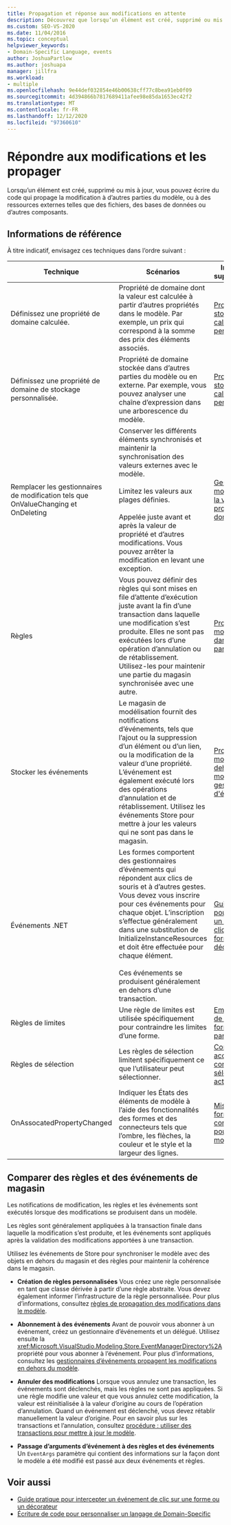 ```yaml
---
title: Propagation et réponse aux modifications en attente
description: Découvrez que lorsqu’un élément est créé, supprimé ou mis à jour, vous pouvez écrire du code qui propage la modification à d’autres parties du modèle ou à des ressources externes.
ms.custom: SEO-VS-2020
ms.date: 11/04/2016
ms.topic: conceptual
helpviewer_keywords:
- Domain-Specific Language, events
author: JoshuaPartlow
ms.author: joshuapa
manager: jillfra
ms.workload:
- multiple
ms.openlocfilehash: 9e44def032854e46b00638cff77c8bea91eb0f09
ms.sourcegitcommit: 4d394866b7817689411afee98e85da1653ec42f2
ms.translationtype: MT
ms.contentlocale: fr-FR
ms.lasthandoff: 12/12/2020
ms.locfileid: "97360610"
---
```

# <a name="respond-to-and-propagate-changes"></a>Répondre aux modifications et les propager

Lorsqu’un élément est créé, supprimé ou mis à jour, vous pouvez écrire du code qui propage la modification à d’autres parties du modèle, ou à des ressources externes telles que des fichiers, des bases de données ou d’autres composants.

## <a name="reference"></a>Informations de référence

À titre indicatif, envisagez ces techniques dans l’ordre suivant :

|Technique|Scénarios|Informations supplémentaires|
|-|-|-|
|Définissez une propriété de domaine calculée.|Propriété de domaine dont la valeur est calculée à partir d’autres propriétés dans le modèle. Par exemple, un prix qui correspond à la somme des prix des éléments associés.|[Propriétés de stockage calculées et personnalisées](../modeling/calculated-and-custom-storage-properties.md)|
|Définissez une propriété de domaine de stockage personnalisée.|Propriété de domaine stockée dans d’autres parties du modèle ou en externe. Par exemple, vous pouvez analyser une chaîne d’expression dans une arborescence du modèle.|[Propriétés de stockage calculées et personnalisées](../modeling/calculated-and-custom-storage-properties.md)|
|Remplacer les gestionnaires de modification tels que OnValueChanging et OnDeleting|Conserver les différents éléments synchronisés et maintenir la synchronisation des valeurs externes avec le modèle.<br /><br /> Limitez les valeurs aux plages définies.<br /><br /> Appelée juste avant et après la valeur de propriété et d’autres modifications. Vous pouvez arrêter la modification en levant une exception.|[Gestionnaires de modification de la valeur de propriété du domaine](../modeling/domain-property-value-change-handlers.md)|
|Règles|Vous pouvez définir des règles qui sont mises en file d’attente d’exécution juste avant la fin d’une transaction dans laquelle une modification s’est produite. Elles ne sont pas exécutées lors d’une opération d’annulation ou de rétablissement. Utilisez-les pour maintenir une partie du magasin synchronisée avec une autre.|[Propagation de modifications dans le modèle par des règles](../modeling/rules-propagate-changes-within-the-model.md)|
|Stocker les événements|Le magasin de modélisation fournit des notifications d’événements, tels que l’ajout ou la suppression d’un élément ou d’un lien, ou la modification de la valeur d’une propriété. L’événement est également exécuté lors des opérations d’annulation et de rétablissement. Utilisez les événements Store pour mettre à jour les valeurs qui ne sont pas dans le magasin.|[Propagation de modifications en dehors du modèle par des gestionnaires d'événements](../modeling/event-handlers-propagate-changes-outside-the-model.md)|
|Événements .NET|Les formes comportent des gestionnaires d’événements qui répondent aux clics de souris et à d’autres gestes. Vous devez vous inscrire pour ces événements pour chaque objet. L’inscription s’effectue généralement dans une substitution de InitializeInstanceResources et doit être effectuée pour chaque élément.<br /><br /> Ces événements se produisent généralement en dehors d’une transaction.|[Guide pratique pour intercepter un événement de clic sur une forme ou un décorateur](../modeling/how-to-intercept-a-click-on-a-shape-or-decorator.md)|
|Règles de limites|Une règle de limites est utilisée spécifiquement pour contraindre les limites d’une forme.|[Emplacement et de la taille de la forme contrainte par BoundsRules](/previous-versions/visualstudio/visual-studio-2015/modeling/boundsrules-constrain-shape-location-and-size?preserve-view=true&view=vs-2015)|
|Règles de sélection|Les règles de sélection limitent spécifiquement ce que l’utilisateur peut sélectionner.|[Comment : accéder à et contraindre la sélection actuelle](../modeling/how-to-access-and-constrain-the-current-selection.md)|
|OnAssocatedPropertyChanged|Indiquer les États des éléments de modèle à l’aide des fonctionnalités des formes et des connecteurs tels que l’ombre, les flèches, la couleur et le style et la largeur des lignes.|[Mise à jour des formes et des connecteurs pour refléter le modèle](../modeling/updating-shapes-and-connectors-to-reflect-the-model.md)|

## <a name="compare-rules-and-store-events"></a>Comparer des règles et des événements de magasin

Les notifications de modification, les règles et les événements sont exécutés lorsque des modifications se produisent dans un modèle.

Les règles sont généralement appliquées à la transaction finale dans laquelle la modification s’est produite, et les événements sont appliqués après la validation des modifications apportées à une transaction.

Utilisez les événements de Store pour synchroniser le modèle avec des objets en dehors du magasin et des règles pour maintenir la cohérence dans le magasin.

- **Création de règles personnalisées** Vous créez une règle personnalisée en tant que classe dérivée à partir d’une règle abstraite. Vous devez également informer l’infrastructure de la règle personnalisée. Pour plus d’informations, consultez [règles de propagation des modifications dans le modèle](../modeling/rules-propagate-changes-within-the-model.md).

- **Abonnement à des événements** Avant de pouvoir vous abonner à un événement, créez un gestionnaire d’événements et un délégué. Utilisez ensuite la <xref:Microsoft.VisualStudio.Modeling.Store.EventManagerDirectory%2A> propriété pour vous abonner à l’événement. Pour plus d’informations, consultez les [gestionnaires d’événements propagent les modifications en dehors du modèle](../modeling/event-handlers-propagate-changes-outside-the-model.md).

- **Annuler des modifications** Lorsque vous annulez une transaction, les événements sont déclenchés, mais les règles ne sont pas appliquées. Si une règle modifie une valeur et que vous annulez cette modification, la valeur est réinitialisée à la valeur d’origine au cours de l’opération d’annulation. Quand un événement est déclenché, vous devez rétablir manuellement la valeur d’origine. Pour en savoir plus sur les transactions et l’annulation, consultez [procédure : utiliser des transactions pour mettre à jour le modèle](../modeling/how-to-use-transactions-to-update-the-model.md).

- **Passage d’arguments d’événement à des règles et des événements** Un `EventArgs` paramètre qui contient des informations sur la façon dont le modèle a été modifié est passé aux deux événements et règles.

## <a name="see-also"></a>Voir aussi

- [Guide pratique pour intercepter un événement de clic sur une forme ou un décorateur](../modeling/how-to-intercept-a-click-on-a-shape-or-decorator.md)
- [Écriture de code pour personnaliser un langage de Domain-Specific](../modeling/writing-code-to-customise-a-domain-specific-language.md)